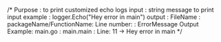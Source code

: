/*
Purpose : to print customized echo logs
input : string message to print
input example : logger.Echo("Hey error in main")
output :	FileName : packageName/FunctionName: Line number: : ErrorMessage
Output Example:  main.go : main.main : Line:  11 -> Hey error in main
*/
